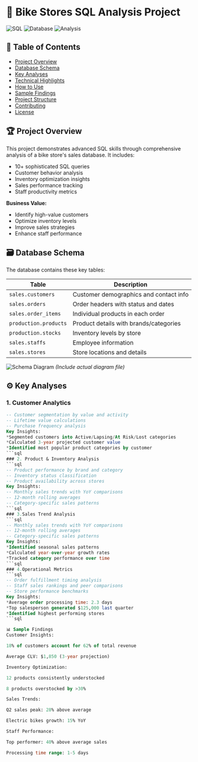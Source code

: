 # 🚴 Bike Stores SQL Analysis Project

![SQL](https://img.shields.io/badge/SQL-Advanced-blue) 
![Database](https://img.shields.io/badge/Database-SQL_Server-orange)
![Analysis](https://img.shields.io/badge/Analytics-Business_Intelligence-green)

## 📑 Table of Contents
- [Project Overview](#-project-overview)
- [Database Schema](#-database-schema)
- [Key Analyses](#%EF%B8%8F-key-analyses)
- [Technical Highlights](#-technical-highlights)
- [How to Use](#-how-to-use)
- [Sample Findings](#-sample-findings)
- [Project Structure](#-project-structure)
- [Contributing](#-contributing)
- [License](#-license)

## 🏆 Project Overview

This project demonstrates advanced SQL skills through comprehensive analysis of a bike store's sales database. It includes:

- 10+ sophisticated SQL queries
- Customer behavior analysis
- Inventory optimization insights
- Sales performance tracking
- Staff productivity metrics

**Business Value:**
- Identify high-value customers
- Optimize inventory levels
- Improve sales strategies
- Enhance staff performance

## 🗃️ Database Schema

The database contains these key tables:

| Table | Description |
|-------|-------------|
| `sales.customers` | Customer demographics and contact info |
| `sales.orders` | Order headers with status and dates |
| `sales.order_items` | Individual products in each order |
| `production.products` | Product details with brands/categories |
| `production.stocks` | Inventory levels by store |
| `sales.staffs` | Employee information |
| `sales.stores` | Store locations and details |

![Schema Diagram](database_schema.png) *(Include actual diagram file)*

## ⚙️ Key Analyses

### 1. Customer Analytics
```sql
-- Customer segmentation by value and activity
-- Lifetime value calculations
-- Purchase frequency analysis
Key Insights:
*Segmented customers into Active/Lapsing/At Risk/Lost categories
*Calculated 3-year projected customer value
*Identified most popular product categories by customer
```sql
### 2. Product & Inventory Analysis
```sql
-- Product performance by brand and category
-- Inventory status classification
-- Product availability across stores
Key Insights:
-- Monthly sales trends with YoY comparisons
-- 12-month rolling averages
-- Category-specific sales patterns
```sql
### 3.Sales Trend Analysis
```sql
-- Monthly sales trends with YoY comparisons
-- 12-month rolling averages
-- Category-specific sales patterns
Key Insights:
*Identified seasonal sales patterns
*Calculated year-over-year growth rates
*Tracked category performance over time
```sql
### 4.Operational Metrics
```sql
-- Order fulfillment timing analysis
-- Staff sales rankings and peer comparisons
-- Store performance benchmarks
Key Insights:
*Average order processing time: 2.3 days
*Top salesperson generated $125,000 last quarter
*Identified highest performing stores
```sql

📊 Sample Findings
Customer Insights:

18% of customers account for 62% of total revenue

Average CLV: $1,850 (3-year projection)

Inventory Optimization:

12 products consistently understocked

8 products overstocked by >30%

Sales Trends:

Q2 sales peak: 28% above average

Electric bikes growth: 15% YoY

Staff Performance:

Top performer: 40% above average sales

Processing time range: 1-5 days


